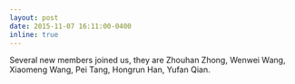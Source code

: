 ```yaml
---
layout: post
date: 2015-11-07 16:11:00-0400
inline: true
---
```


Several new members joined us, they are Zhouhan Zhong, Wenwei Wang, Xiaomeng Wang, Pei Tang, Hongrun Han, Yufan Qian.
